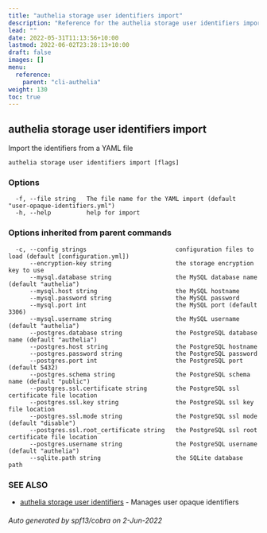 ```yaml
---
title: "authelia storage user identifiers import"
description: "Reference for the authelia storage user identifiers import command."
lead: ""
date: 2022-05-31T11:13:56+10:00
lastmod: 2022-06-02T23:28:13+10:00
draft: false
images: []
menu:
  reference:
    parent: "cli-authelia"
weight: 130
toc: true
---
```


## authelia storage user identifiers import

Import the identifiers from a YAML file

```
authelia storage user identifiers import [flags]
```

### Options

```
  -f, --file string   The file name for the YAML import (default "user-opaque-identifiers.yml")
  -h, --help          help for import
```

### Options inherited from parent commands

```
  -c, --config strings                         configuration files to load (default [configuration.yml])
      --encryption-key string                  the storage encryption key to use
      --mysql.database string                  the MySQL database name (default "authelia")
      --mysql.host string                      the MySQL hostname
      --mysql.password string                  the MySQL password
      --mysql.port int                         the MySQL port (default 3306)
      --mysql.username string                  the MySQL username (default "authelia")
      --postgres.database string               the PostgreSQL database name (default "authelia")
      --postgres.host string                   the PostgreSQL hostname
      --postgres.password string               the PostgreSQL password
      --postgres.port int                      the PostgreSQL port (default 5432)
      --postgres.schema string                 the PostgreSQL schema name (default "public")
      --postgres.ssl.certificate string        the PostgreSQL ssl certificate file location
      --postgres.ssl.key string                the PostgreSQL ssl key file location
      --postgres.ssl.mode string               the PostgreSQL ssl mode (default "disable")
      --postgres.ssl.root_certificate string   the PostgreSQL ssl root certificate file location
      --postgres.username string               the PostgreSQL username (default "authelia")
      --sqlite.path string                     the SQLite database path
```

### SEE ALSO

* [authelia storage user identifiers](authelia_storage_user_identifiers.md)	 - Manages user opaque identifiers

###### Auto generated by spf13/cobra on 2-Jun-2022
